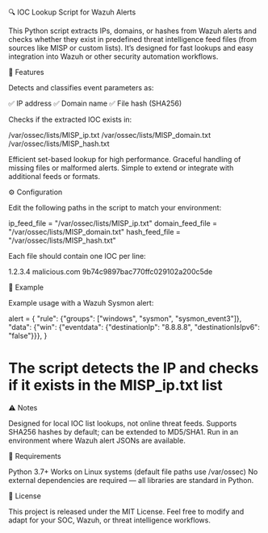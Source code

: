 🔍 IOC Lookup Script for Wazuh Alerts

This Python script extracts IPs, domains, or hashes from Wazuh alerts and checks whether they exist in predefined threat intelligence feed files (from sources like MISP or custom lists).
It’s designed for fast lookups and easy integration into Wazuh or other security automation workflows.

🚀 Features

Detects and classifies event parameters as:

✅ IP address
✅ Domain name
✅ File hash (SHA256)

Checks if the extracted IOC exists in:

/var/ossec/lists/MISP_ip.txt
/var/ossec/lists/MISP_domain.txt
/var/ossec/lists/MISP_hash.txt

Efficient set-based lookup for high performance.
Graceful handling of missing files or malformed alerts.
Simple to extend or integrate with additional feeds or formats.

⚙️ Configuration

Edit the following paths in the script to match your environment:

ip_feed_file = "/var/ossec/lists/MISP_ip.txt"
domain_feed_file = "/var/ossec/lists/MISP_domain.txt"
hash_feed_file = "/var/ossec/lists/MISP_hash.txt"

Each file should contain one IOC per line:

1.2.3.4
malicious.com
9b74c9897bac770ffc029102a200c5de

🧠 Example

Example usage with a Wazuh Sysmon alert:

alert = {
    "rule": {"groups": ["windows", "sysmon", "sysmon_event3"]},
    "data": {"win": {"eventdata": {"destinationIp": "8.8.8.8", "destinationIsIpv6": "false"}}},
}

# The script detects the IP and checks if it exists in the MISP_ip.txt list

⚠️ Notes

Designed for local IOC list lookups, not online threat feeds.
Supports SHA256 hashes by default; can be extended to MD5/SHA1.
Run in an environment where Wazuh alert JSONs are available.

🧰 Requirements

Python 3.7+
Works on Linux systems (default file paths use /var/ossec)
No external dependencies are required — all libraries are standard in Python.

📜 License

This project is released under the MIT License.
Feel free to modify and adapt for your SOC, Wazuh, or threat intelligence workflows.
